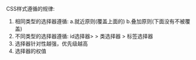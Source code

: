 CSS样式遵循的规律:

1. 相同类型的选择器遵循: a.就近原则(覆盖上面的) b.叠加原则(下面没有不被覆盖)
2. 不同类型的选择器遵循: id选择器>  > 类选择器 > 标签选择器
3. 选择器针对性越强，优先级越高
4. 选择器的权值
